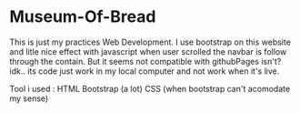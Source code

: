 # Museum-Of-Bread
This is just my practices Web Development.
I use bootstrap on this website and litle nice effect with javascript 
when user scrolled the navbar is follow through the contain. But it seems not compatible with githubPages isn't? idk.. its code just work in my local computer and not work when it's live.

Tool i used :
HTML
Bootstrap (a lot)
CSS (when bootstrap can't acomodate my sense)


